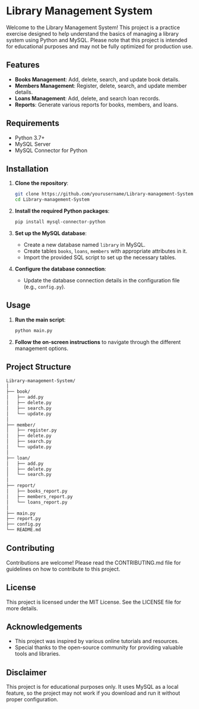 # Library Management System

Welcome to the Library Management System! This project is a practice exercise designed to help understand the basics of managing a library system using Python and MySQL. Please note that this project is intended for educational purposes and may not be fully optimized for production use.

## Features

- **Books Management**: Add, delete, search, and update book details.
- **Members Management**: Register, delete, search, and update member details.
- **Loans Management**: Add, delete, and search loan records.
- **Reports**: Generate various reports for books, members, and loans.

## Requirements

- Python 3.7+
- MySQL Server
- MySQL Connector for Python

## Installation

1. **Clone the repository**:

    ```sh
    git clone https://github.com/yourusername/Library-management-System.git
    cd Library-management-System
    ```

2. **Install the required Python packages**:

    ```sh
    pip install mysql-connector-python
    ```

3. **Set up the MySQL database**:
    - Create a new database named `library` in MySQL.
    - Create tables `books`, `loans`, `members` with appropriate attributes in it.
    - Import the provided SQL script to set up the necessary tables.

4. **Configure the database connection**:
    - Update the database connection details in the configuration file (e.g., `config.py`).

## Usage

1. **Run the main script**:

    ```sh
    python main.py
    ```

2. **Follow the on-screen instructions** to navigate through the different management options.

## Project Structure

```sh
Library-management-System/
│
├── book/
│   ├── add.py
│   ├── delete.py
│   ├── search.py
│   └── update.py
│
├── member/
│   ├── register.py
│   ├── delete.py
│   ├── search.py
│   └── update.py
│
├── loan/
│   ├── add.py
│   ├── delete.py
│   └── search.py
│
├── report/
│   ├── books_report.py
│   ├── members_report.py
│   └── loans_report.py
│
├── main.py
├── report.py
├── config.py
└── README.md
```

## Contributing

Contributions are welcome! Please read the CONTRIBUTING.md file for guidelines on how to contribute to this project.

## License

This project is licensed under the MIT License. See the LICENSE file for more details.

## Acknowledgements

- This project was inspired by various online tutorials and resources.
- Special thanks to the open-source community for providing valuable tools and libraries.

## Disclaimer

This project is for educational purposes only. It uses MySQL as a local feature, so the project may not work if you download and run it without proper configuration.

